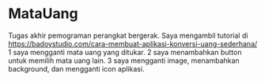 # MataUang
Tugas akhir pemograman perangkat bergerak.
Saya mengambil tutorial di https://badoystudio.com/cara-membuat-aplikasi-konversi-uang-sederhana/
1 saya mengganti mata uang yang ditukar.
2 saya menambahkan button untuk memilih mata uang lain.
3 saya mengganti image, menambahkan background, dan mengganti icon aplikasi.
